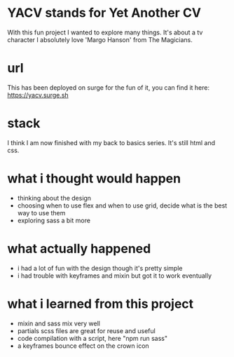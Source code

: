 # YACV stands for Yet Another CV

With this fun project I wanted to explore many things. It's about a tv character I absolutely love 'Margo Hanson' from The Magicians.

# url

This has been deployed on surge for the fun of it, you can find it here: https://yacv.surge.sh

# stack

I think I am now finished with my back to basics series. It's still html and css. 

# what i thought would happen

- thinking about the design
- choosing when to use flex and when to use grid, decide what is the best way to use them
- exploring sass a bit more

# what actually happened

- i had a lot of fun with the design though it's pretty simple
- i had trouble with keyframes and mixin but got it to work eventually

# what i learned from this project 

- mixin and sass mix very well
- partials scss files are great for reuse and useful 
- code compilation with a script, here "npm run sass"
- a keyframes bounce effect on the crown icon